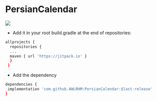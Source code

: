 # PersianCalendar

[![](https://jitpack.io/v/AWLRHM/PersianCalendar.svg)](https://jitpack.io/#AWLRHM/PersianCalendar)



* Add it in your root build.gradle at the end of repositories:
```sh
allprojects {
  repositories {
  ...
  maven { url 'https://jitpack.io' }
  }  
 }
 ```
 * Add the dependency
 ```sh
 dependencies {
  implementation 'com.github.AWLRHM:PersianCalendar:$last-release'
 }
 ```
